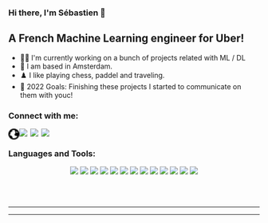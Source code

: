 ### Hi there, I'm Sébastien 👋


## A French Machine Learning engineer for Uber!

- 🧑‍🔬 I'm currently working on a bunch of projects related with ML / DL
- 🏡 I am based in Amsterdam.
- ♟️ I like playing chess, paddel and traveling.
- 🥅 2022 Goals: Finishing these projects I started to communicate on them with youc!


### Connect with me:

[<img align="left" width="22px" src="https://raw.githubusercontent.com/iconic/open-iconic/master/svg/globe.svg" />][website]
[<img align="left" width="22px" src="https://cdn.jsdelivr.net/npm/simple-icons@v3/icons/youtube.svg" />][youtube]
[<img align="left" width="22px" src="https://cdn.jsdelivr.net/npm/simple-icons@v3/icons/linkedin.svg" />][linkedin]
[<img align="left" width="22px" src="https://cdn.jsdelivr.net/npm/simple-icons@v3/icons/instagram.svg" />][instagram]

<br />

### Languages and Tools:
<p align="center">
  <img src="https://img.shields.io/badge/-Python-3776AB?style=for-the-badge&logo=python&logoColor=ffffff" />
  <img src="https://img.shields.io/badge/-Tensorflow-f89820?style=for-the-badge&logo=tensorflow&logoColor=ffffff" />
  <img src="https://img.shields.io/badge/-Keras-C90000?style=for-the-badge&logo=keras&logoColor=ffffff" />
  <img src="https://img.shields.io/badge/-MATLAB-F6EE0E?style=for-the-badge&logo=matlab&logoColor=ffffff" />
  <img src="https://img.shields.io/badge/-OpenCV-00F700?style=for-the-badge&logo=opencv&logoColor=ffffff" />
  <img src="https://img.shields.io/badge/-Java-3c873a?style=for-the-badge&logo=node.js&logoColor=ffffff" />
  <img src="https://img.shields.io/badge/-JavaScript-F7DF1C?style=for-the-badge&logo=javascript&logoColor=000000" />
  <img src="https://img.shields.io/badge/-HTML-e34c26?style=for-the-badge&logo=html5&logoColor=ffffff" />
  <img src="https://img.shields.io/badge/-CSS-2965f1?style=for-the-badge&logo=css3&logoColor=ffffff" />
  <img src="https://img.shields.io/badge/-Git-%23F05032?style=for-the-badge&logo=git&logoColor=%23ffffff" />
  <img src="https://img.shields.io/badge/-Windows-1075da?style=for-the-badge&logo=windows&logoColor=ffffff" />
  <img src="https://img.shields.io/badge/-Linux-ffa600?style=for-the-badge&logo=linux&logoColor=ffffff" />
  <img src="https://img.shields.io/badge/-C-1AA946?style=for-the-badge&logo=c&logoColor=ffffff" />
	<!--
  <img src="https://img.shields.io/badge/-FreeBSD-fa3f05?style=for-the-badge&logo=freebsd&logoColor=ffffff" />
	-->
</p>

<br />
<br />

---


---



[website]: http://spradier.github.io/
[youtube]: https://www.youtube.com/channel/UCi_moQhqK8e860jIkmitm5w
[instagram]: https://www.instagram.com/sebastienpradier/?hl=fr
[linkedin]: https://www.linkedin.com/in/s%C3%A9bastien-pradier-9236b0156/
[webdevplaylist]: https://www.youtube.com/playlist?list=PLkwxH9e_vrAJ0WbEsFA9W3I1W-g_BTsbt
[jsplaylist]: https://www.youtube.com/playlist?list=PLkwxH9e_vrALRJKu7wfXby3MKeflhTu6B
[cssplaylist]: https://www.youtube.com/playlist?list=PLkwxH9e_vrALSdvZuEh6gqQdmDoDIoqz4
[reactplaylist]: https://www.youtube.com/playlist?list=PLkwxH9e_vrAK4TdffpxKY3QGyHCpxFcQ0

